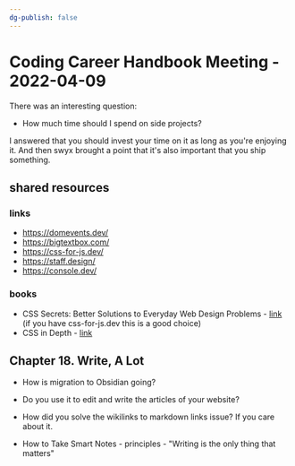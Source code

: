 ```yaml
---
dg-publish: false
---
```


# Coding Career Handbook Meeting - 2022-04-09

There was an interesting question:

- How much time should I spend on side projects?

I answered that you should invest your time on it as long as you're enjoying it. And then swyx brought a point that it's also important that you ship something.




## shared resources

### links
- <https://domevents.dev/>
- <https://bigtextbox.com/>
- <https://css-for-js.dev/>
- <https://staff.design/>
- <https://console.dev/>

### books

- CSS Secrets: Better Solutions to Everyday Web Design Problems - [link](https://www.amazon.com/CSS-Secrets-Solutions-Everyday-Problems/dp/1449372635) (if you have css-for-js.dev this is a good choice)
- CSS in Depth - [link](https://www.amazon.com/CSS-Depth-Keith-J-Grant/dp/1617293458/)



## Chapter 18. Write, A Lot

- How is migration to Obsidian going?
- Do you use it to edit and write the articles of your website?
- How did you solve the wikilinks to markdown links issue? If you care about it.

- How to Take Smart Notes - principles - "Writing is the only thing that matters"